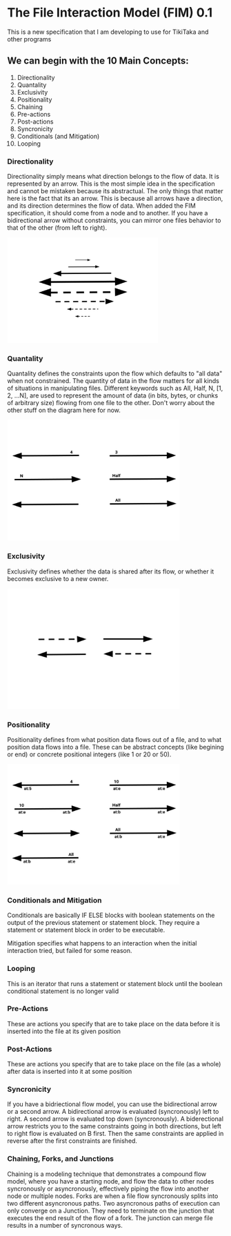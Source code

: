 # The File Interaction Model (FIM) 0.1
This is a new specification that I am developing to use for TikiTaka and other programs

## We can begin with the 10 Main Concepts:
1. Directionality
2. Quantality
3. Exclusivity
4. Positionality
5. Chaining
6. Pre-actions
7. Post-actions
8. Syncronicity
9. Conditionals (and Mitigation)
10. Looping

### Directionality
Directionality simply means what direction belongs to the flow of data. It is represented by an arrow. This is the most simple idea in the specification and cannot be mistaken because its abstractual. The only things that matter here is the fact that its an arrow. This is because all arrows have a direction, and its direction determines the flow of data. When added the FIM specification, it should come from a node and to another. If you have a bidirectional arrow without constraints, you can mirror one files behavior to that of the other (from left to right).

<img src="https://github.com/ItsZeusBro/TikiTaka/blob/7a46a5a074f1d58712f3777b1dd8c30cac52aa38/Docs/Directionality.jpg" height=245 width=350/>

### Quantality
Quantality defines the constraints upon the flow which defaults to "all data" when not constrained. The quantity of data in the flow matters for all kinds of situations in manipulating files. Different keywords such as All, Half, N, [1, 2, ...N], are used to represent the amount of data (in bits, bytes, or  chunks of arbitrary size) flowing from one file to the other. Don't worry about the other stuff on the diagram here for now.

<img src="https://github.com/ItsZeusBro/TikiTaka/blob/8df5aa08e514060a9f05719e66e973fedc070e43/Docs/Quantality1.png" height=280 width=400/>


### Exclusivity
Exclusivity defines whether the data is shared after its flow, or whether it becomes exclusive to a new owner.

<img src="https://github.com/ItsZeusBro/TikiTaka/blob/0da184363446b48c4672771e5b8dc0924000c15c/Docs/Exclusivity.jpg" height=280 width=400/>


### Positionality
Positionality defines from what position data flows out of a file, and to what position data flows into a file. These can be abstract concepts (like begining or end) or concrete positional integers (like 1 or 20 or 50).

<img src="https://github.com/ItsZeusBro/TikiTaka/blob/352f46409d9d873aeaf20d5522e552e27dc08137/Docs/Positionality.jpg" height=280 width=400/>


### Conditionals and Mitigation

Conditionals are basically IF ELSE blocks with boolean statements on the output of the previous statement or statement block. They require a statement or statement block in order to be executable.

Mitigation specifies what happens to an interaction when the initial interaction tried, but failed for some reason.

### Looping

This is an iterator that runs a statement or statement block until the boolean conditional statement is no longer valid


### Pre-Actions
These are actions you specify that are to take place on the data before it is inserted into the file at its given position

### Post-Actions
These are actions you specify that are to take place on the file (as a whole) after data is inserted into it at some position



### Syncronicity
If you have a bidriectional flow model, you can use the bidirectional arrow or a second arrow. A bidirectional arrow is evaluated (syncronously) left to right. A second arrow is evaluated top down (syncronously). A biderectional arrow restricts you to the same constraints going in both directions, but left to right flow is evaluated on B first. Then the same constraints are applied in reverse after the first constraints are finished.

### Chaining, Forks, and Junctions
Chaining is a modeling technique that demonstrates a compound flow model, where you have a starting node, and flow the data to other nodes syncronously or asyncronously, effectively piping the flow into another node or multiple nodes. Forks are when a file flow syncronously splits into two different asyncronous paths. Two asyncronous paths of execution can only converge on a Junction. They need to terminate on the junction that executes the end result of the flow of a fork. The junction can merge file results in a number of syncronous ways.

